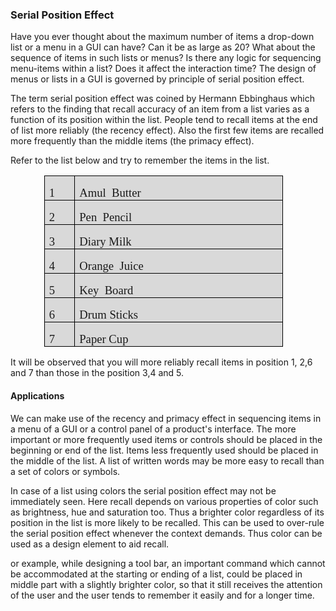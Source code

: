 ### Serial Position Effect
Have you ever thought about the maximum number of items a drop-down list or a menu in a GUI can have? Can it be as large as 20? What about the sequence of items in such lists or menus? Is there any logic for sequencing menu-items within a list? Does it affect the interaction time? The design of menus or lists in a GUI is governed by principle of serial position effect.

The term serial position effect was coined by Hermann Ebbinghaus which refers to the finding that recall accuracy of an item from a list varies as a function of its position within the list. People tend to recall items at the end of list more reliably (the recency effect). Also the first few items are recalled more frequently than the middle items (the primacy effect).

Refer to the list below and try to remember the items in the list.

<table class="MsoTableGrid" style="margin-left:40.2pt;border-collapse:collapse;border:none;mso-border-alt:
    solid black .5pt;mso-border-themecolor:text1;mso-yfti-tbllook:1184;mso-padding-alt:
    0in 5.4pt 0in 5.4pt" border="1" cellpadding="0" cellspacing="0">
    <tbody>
        <tr style="mso-yfti-irow:0;mso-yfti-firstrow:yes">
            <td style="width:24.8pt;border:solid black 1.0pt;
            mso-border-themecolor:text1;mso-border-alt:solid black .5pt;mso-border-themecolor:
            text1;background:#D9D9D9;mso-background-themecolor:background1;mso-background-themeshade:
            217;padding:0in 5.4pt 0in 5.4pt" valign="top" width="33">
            <p class="MsoNormal" style="margin-bottom:0in;margin-bottom:.0001pt;line-height:
            normal"><span style="font-size:14.0pt;font-family:&quot;Times New Roman&quot;,&quot;serif&quot;">1</span></p>
            </td>
            <td style="width:238.0pt;border:solid black 1.0pt;
            mso-border-themecolor:text1;border-left:none;mso-border-left-alt:solid black .5pt;
            mso-border-left-themecolor:text1;mso-border-alt:solid black .5pt;mso-border-themecolor:
            text1;background:#D9D9D9;mso-background-themecolor:background1;mso-background-themeshade:
            217;padding:0in 5.4pt 0in 5.4pt" valign="top" width="317">
            <p class="MsoNormal" style="margin-bottom:0in;margin-bottom:.0001pt;text-align:
            justify;text-justify:inter-ideograph;line-height:normal"><span style="font-size:14.0pt;font-family:&quot;Times New Roman&quot;,&quot;serif&quot;">Amul <span style="mso-spacerun:yes">&nbsp;</span>Butter</span></p>
            </td>
        </tr>
        <tr style="mso-yfti-irow:1">
            <td style="width:24.8pt;border:solid black 1.0pt;
            mso-border-themecolor:text1;border-top:none;mso-border-top-alt:solid black .5pt;
            mso-border-top-themecolor:text1;mso-border-alt:solid black .5pt;mso-border-themecolor:
            text1;background:#D9D9D9;mso-background-themecolor:background1;mso-background-themeshade:
            217;padding:0in 5.4pt 0in 5.4pt" valign="top" width="33">
            <p class="MsoNormal" style="margin-bottom:0in;margin-bottom:.0001pt;line-height:
            normal"><span style="font-size:14.0pt;font-family:&quot;Times New Roman&quot;,&quot;serif&quot;">2</span></p>
            </td>
            <td style="width:238.0pt;border-top:none;border-left:
            none;border-bottom:solid black 1.0pt;mso-border-bottom-themecolor:text1;
            border-right:solid black 1.0pt;mso-border-right-themecolor:text1;mso-border-top-alt:
            solid black .5pt;mso-border-top-themecolor:text1;mso-border-left-alt:solid black .5pt;
            mso-border-left-themecolor:text1;mso-border-alt:solid black .5pt;mso-border-themecolor:
            text1;background:#D9D9D9;mso-background-themecolor:background1;mso-background-themeshade:
            217;padding:0in 5.4pt 0in 5.4pt" valign="top" width="317">
            <p class="MsoNormal" style="margin-bottom:0in;margin-bottom:.0001pt;line-height:
            normal"><span style="font-size:14.0pt;font-family:&quot;Times New Roman&quot;,&quot;serif&quot;">Pen   <span style="mso-spacerun:yes">&nbsp;</span>Pencil</span></p>
            </td>
        </tr>
        <tr style="mso-yfti-irow:2">
            <td style="width:24.8pt;border:solid black 1.0pt;
            mso-border-themecolor:text1;border-top:none;mso-border-top-alt:solid black .5pt;
            mso-border-top-themecolor:text1;mso-border-alt:solid black .5pt;mso-border-themecolor:
            text1;background:#D9D9D9;mso-background-themecolor:background1;mso-background-themeshade:
            217;padding:0in 5.4pt 0in 5.4pt" valign="top" width="33">
            <p class="MsoNormal" style="margin-bottom:0in;margin-bottom:.0001pt;line-height:
            normal"><span style="font-size:14.0pt;font-family:&quot;Times New Roman&quot;,&quot;serif&quot;">3</span></p>
            </td>
            <td style="width:238.0pt;border-top:none;border-left:
            none;border-bottom:solid black 1.0pt;mso-border-bottom-themecolor:text1;
            border-right:solid black 1.0pt;mso-border-right-themecolor:text1;mso-border-top-alt:
            solid black .5pt;mso-border-top-themecolor:text1;mso-border-left-alt:solid black .5pt;
            mso-border-left-themecolor:text1;mso-border-alt:solid black .5pt;mso-border-themecolor:
            text1;background:#D9D9D9;mso-background-themecolor:background1;mso-background-themeshade:
            217;padding:0in 5.4pt 0in 5.4pt" valign="top" width="317">
            <p class="MsoNormal" style="margin-bottom:0in;margin-bottom:.0001pt;line-height:
            normal"><span style="font-size:14.0pt;font-family:&quot;Times New Roman&quot;,&quot;serif&quot;">Diary   Milk</span></p>
            </td>
        </tr>
        <tr style="mso-yfti-irow:3">
            <td style="width:24.8pt;border:solid black 1.0pt;
            mso-border-themecolor:text1;border-top:none;mso-border-top-alt:solid black .5pt;
            mso-border-top-themecolor:text1;mso-border-alt:solid black .5pt;mso-border-themecolor:
            text1;background:#D9D9D9;mso-background-themecolor:background1;mso-background-themeshade:
            217;padding:0in 5.4pt 0in 5.4pt" valign="top" width="33">
            <p class="MsoNormal" style="margin-bottom:0in;margin-bottom:.0001pt;line-height:
            normal"><span style="font-size:14.0pt;font-family:&quot;Times New Roman&quot;,&quot;serif&quot;">4</span></p>
            </td>
            <td style="width:238.0pt;border-top:none;border-left:
            none;border-bottom:solid black 1.0pt;mso-border-bottom-themecolor:text1;
            border-right:solid black 1.0pt;mso-border-right-themecolor:text1;mso-border-top-alt:
            solid black .5pt;mso-border-top-themecolor:text1;mso-border-left-alt:solid black .5pt;
            mso-border-left-themecolor:text1;mso-border-alt:solid black .5pt;mso-border-themecolor:
            text1;background:#D9D9D9;mso-background-themecolor:background1;mso-background-themeshade:
            217;padding:0in 5.4pt 0in 5.4pt" valign="top" width="317">
            <p class="MsoNormal" style="margin-bottom:0in;margin-bottom:.0001pt;line-height:
            normal"><span style="font-size:14.0pt;font-family:&quot;Times New Roman&quot;,&quot;serif&quot;">Orange   <span style="mso-spacerun:yes">&nbsp;</span>Juice</span></p>
            </td>
        </tr>
        <tr style="mso-yfti-irow:4">
            <td style="width:24.8pt;border:solid black 1.0pt;
            mso-border-themecolor:text1;border-top:none;mso-border-top-alt:solid black .5pt;
            mso-border-top-themecolor:text1;mso-border-alt:solid black .5pt;mso-border-themecolor:
            text1;background:#D9D9D9;mso-background-themecolor:background1;mso-background-themeshade:
            217;padding:0in 5.4pt 0in 5.4pt" valign="top" width="33">
            <p class="MsoNormal" style="margin-bottom:0in;margin-bottom:.0001pt;line-height:
            normal"><span style="font-size:14.0pt;font-family:&quot;Times New Roman&quot;,&quot;serif&quot;">5</span></p>
            </td>
            <td style="width:238.0pt;border-top:none;border-left:
            none;border-bottom:solid black 1.0pt;mso-border-bottom-themecolor:text1;
            border-right:solid black 1.0pt;mso-border-right-themecolor:text1;mso-border-top-alt:
            solid black .5pt;mso-border-top-themecolor:text1;mso-border-left-alt:solid black .5pt;
            mso-border-left-themecolor:text1;mso-border-alt:solid black .5pt;mso-border-themecolor:
            text1;background:#D9D9D9;mso-background-themecolor:background1;mso-background-themeshade:
            217;padding:0in 5.4pt 0in 5.4pt" valign="top" width="317">
            <p class="MsoNormal" style="margin-bottom:0in;margin-bottom:.0001pt;line-height:
            normal"><span style="font-size:14.0pt;font-family:&quot;Times New Roman&quot;,&quot;serif&quot;">Key   <span style="mso-spacerun:yes">&nbsp;</span>Board</span></p>
            </td>
        </tr>
        <tr style="mso-yfti-irow:5">
            <td style="width:24.8pt;border:solid black 1.0pt;
            mso-border-themecolor:text1;border-top:none;mso-border-top-alt:solid black .5pt;
            mso-border-top-themecolor:text1;mso-border-alt:solid black .5pt;mso-border-themecolor:
            text1;background:#D9D9D9;mso-background-themecolor:background1;mso-background-themeshade:
            217;padding:0in 5.4pt 0in 5.4pt" valign="top" width="33">
            <p class="MsoNormal" style="margin-bottom:0in;margin-bottom:.0001pt;line-height:
            normal"><span style="font-size:14.0pt;font-family:&quot;Times New Roman&quot;,&quot;serif&quot;">6</span></p>
            </td>
            <td style="width:238.0pt;border-top:none;border-left:
            none;border-bottom:solid black 1.0pt;mso-border-bottom-themecolor:text1;
            border-right:solid black 1.0pt;mso-border-right-themecolor:text1;mso-border-top-alt:
            solid black .5pt;mso-border-top-themecolor:text1;mso-border-left-alt:solid black .5pt;
            mso-border-left-themecolor:text1;mso-border-alt:solid black .5pt;mso-border-themecolor:
            text1;background:#D9D9D9;mso-background-themecolor:background1;mso-background-themeshade:
            217;padding:0in 5.4pt 0in 5.4pt" valign="top" width="317">
            <p class="MsoNormal" style="margin-bottom:0in;margin-bottom:.0001pt;line-height:
            normal"><span style="font-size:14.0pt;font-family:&quot;Times New Roman&quot;,&quot;serif&quot;">Drum   Sticks</span></p>
            </td>
        </tr>
        <tr style="mso-yfti-irow:6;mso-yfti-lastrow:yes">
            <td style="width:24.8pt;border:solid black 1.0pt;
            mso-border-themecolor:text1;border-top:none;mso-border-top-alt:solid black .5pt;
            mso-border-top-themecolor:text1;mso-border-alt:solid black .5pt;mso-border-themecolor:
            text1;background:#D9D9D9;mso-background-themecolor:background1;mso-background-themeshade:
            217;padding:0in 5.4pt 0in 5.4pt" valign="top" width="33">
            <p class="MsoNormal" style="margin-bottom:0in;margin-bottom:.0001pt;line-height:
            normal"><span style="font-size:14.0pt;font-family:&quot;Times New Roman&quot;,&quot;serif&quot;">7</span></p>
            </td>
            <td style="width:238.0pt;border-top:none;border-left:
            none;border-bottom:solid black 1.0pt;mso-border-bottom-themecolor:text1;
            border-right:solid black 1.0pt;mso-border-right-themecolor:text1;mso-border-top-alt:
            solid black .5pt;mso-border-top-themecolor:text1;mso-border-left-alt:solid black .5pt;
            mso-border-left-themecolor:text1;mso-border-alt:solid black .5pt;mso-border-themecolor:
            text1;background:#D9D9D9;mso-background-themecolor:background1;mso-background-themeshade:
            217;padding:0in 5.4pt 0in 5.4pt" valign="top" width="317">
            <p class="MsoNormal" style="margin-bottom:0in;margin-bottom:.0001pt;line-height:
            normal"><span style="font-size:14.0pt;font-family:&quot;Times New Roman&quot;,&quot;serif&quot;">Paper   Cup</span></p>
            </td>
        </tr>
    </tbody>
</table>

It will be observed that you will more reliably recall items in position 1, 2,6 and 7 than those in the position 3,4 and 5.

#### Applications

We can make use of the recency and primacy effect in sequencing items in a menu of a GUI or a control panel of a product's interface. The more important or more frequently used items or controls should be placed in the beginning or end of the list. Items less frequently used should be placed in the middle of the list. A list of written words may be more easy to recall than a set of colors or symbols.

In case of a list using colors the serial position effect may not be immediately seen. Here recall depends on various properties of color such as brightness, hue and saturation too. Thus a brighter color regardless of its position in the list is more likely to be recalled. This can be used to over-rule the serial position effect whenever the context demands. Thus color can be used as a design element to aid recall.

or example, while designing a tool bar, an important command which cannot be accommodated at the starting or ending of a list, could be placed in middle part with a slightly brighter color, so that it still receives the attention of the user and the user tends to remember it easily and for a longer time.
